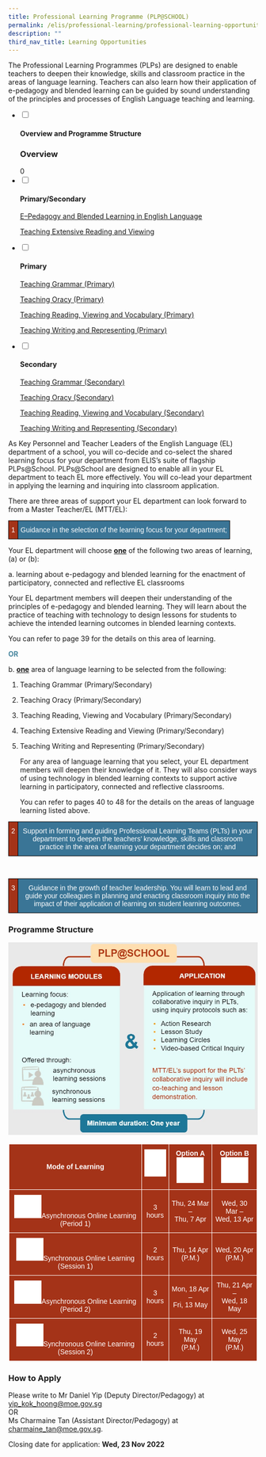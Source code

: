 ```yaml
---
title: Professional Learning Programme (PLP@SCHOOL)
permalink: /elis/professional-learning/professional-learning-opportunities/professional-learning-programme/
description: ""
third_nav_title: Learning Opportunities
---
```

The Professional Learning Programmes (PLPs) are designed to enable teachers to deepen their knowledge, skills and classroom practice in the areas of language learning. Teachers can also learn how their application of e-pedagogy and blended learning can be guided by sound understanding of the principles and processes of English Language teaching and learning.

<ul class="jekyllcodex_accordion">
  <li>
    <input type="checkbox" id="accordion1">
    <label for="accordion1"><h4>Overview and Programme Structure</h4></label>
    <div>
			<h3>Overview</h3>
			0
    </div>
	</li>  
	<li>
    <input type="checkbox" id="accordion2">
    <label for="accordion2"><h4>Primary/Secondary</h4></label>
    <div>
			<p><a href="https://staging.d1wti0p44mqune.amplifyapp.com/elis/professional-learning/professional-learning-opportunities/e-pedagogy-and-blended-learning/">E–Pedagogy and Blended Learning in English Language</a></p>
			<p><a href="https://staging.d1wti0p44mqune.amplifyapp.com/elis/professional-learning/professional-learning-opportunities/teaching-extensive-reading-viewing/">Teaching Extensive Reading and Viewing</a></p>
    </div>
	</li>  
	<li>
    <input type="checkbox" id="accordion3">
    <label for="accordion3"><h4>Primary</h4></label>
    <div>
			<p><a href="https://staging.d1wti0p44mqune.amplifyapp.com/elis/professional-learning/professional-learning-opportunities/teaching-grammar/">Teaching Grammar (Primary)</a></p>
			<p><a href="https://staging.d1wti0p44mqune.amplifyapp.com/elis/professional-learning/professional-learning-opportunities/teaching-oracy/">Teaching Oracy (Primary)</a></p>
			<p><a href="https://staging.d1wti0p44mqune.amplifyapp.com/elis/professional-learning/professional-learning-opportunities/teaching-reading-viewing-vocabulary/">Teaching Reading, Viewing and Vocabulary (Primary)</a></p>
			<p><a href="https://staging.d1wti0p44mqune.amplifyapp.com/elis/professional-learning/professional-learning-opportunities/teaching-writing-and-representing/">Teaching Writing and Representing (Primary)</a></p>
    </div>
	</li> 
	<li>
    <input type="checkbox" id="accordion4">
    <label for="accordion4"><h4>Secondary</h4></label>
    <div>
      <p><a href="https://staging.d1wti0p44mqune.amplifyapp.com/elis/professional-learning/professional-learning-opportunities/secondary/teaching-grammar/">Teaching Grammar (Secondary)</a></p>
			<p><a href="https://staging.d1wti0p44mqune.amplifyapp.com/elis/professional-learning/professional-learning-opportunities/secondary/teaching-oracy/">Teaching Oracy (Secondary)</a></p>
			<p><a href="https://staging.d1wti0p44mqune.amplifyapp.com/elis/professional-learning/professional-learning-opportunities/secondary/reading-viewing-vocabulary/">Teaching Reading, Viewing and Vocabulary (Secondary)</a></p>
			<p><a href="https://staging.d1wti0p44mqune.amplifyapp.com/elis/professional-learning/professional-learning-opportunities/secondary/teach-writing-representing/">Teaching Writing and Representing (Secondary)</a></p>
    </div>
	</li>  
</ul>

<p>As Key Personnel and Teacher Leaders of the English Language (EL) department of a school, you will co-decide and co-select the shared learning focus for your department from ELIS’s suite of flagship PLPs@School. PLPs@School are designed to enable all in your EL department to teach EL more effectively. You will co-lead your department in applying the learning and inquiring into classroom application.</p>
			<p>There are three areas of support your EL department can look forward to from a Master Teacher/EL (MTT/EL):</p>
			
<style type="text/css">
.tg  {border-collapse:collapse;border-spacing:0;}
.tg td{border-color:black;border-style:solid;border-width:1px;font-family:Arial, sans-serif;font-size:14px;
  overflow:hidden;padding:10px 5px;word-break:normal;}
.tg th{border-color:black;border-style:solid;border-width:1px;font-family:Arial, sans-serif;font-size:14px;
  font-weight:normal;overflow:hidden;padding:10px 5px;word-break:normal;}
.tg .tg-k35i{background-color:#a43318;color:#ffffff;text-align:left;vertical-align:top}
.tg .tg-03jt{background-color:#3a7596;color:#ffffff;text-align:left;vertical-align:top}
</style>
<table class="tg">
<thead>
  <tr>
    <td style="text-align:center;" class="tg-k35i">1</td>
    <td style="text-align:center;" class="tg-03jt">Guidance in the selection of the learning focus for your department;</td>
  </tr>
</thead>
</table>

Your EL department will choose&nbsp;**<u>one</u>**&nbsp;of the following two areas of learning, (a) or (b):

a.  learning about e-pedagogy and blended learning for the enactment of participatory, connected and reflective EL classrooms  
      
Your EL department members will deepen their understanding of the principles of e-pedagogy and blended learning. They will learn about the practice of teaching with technology to design lessons for students to achieve the intended learning outcomes in blended learning contexts.  
      
You can refer to page 39 for the details on this area of learning.

<strong style="color:#46859d;">OR</strong>

b.  **<u>one</u>**&nbsp;area of language learning to be selected from the following:
     
1.  Teaching Grammar (Primary/Secondary)
2.  Teaching Oracy (Primary/Secondary)
3.  Teaching Reading, Viewing and Vocabulary (Primary/Secondary)
4.  Teaching Extensive Reading and Viewing (Primary/Secondary)
5.  Teaching Writing and Representing (Primary/Secondary)
    
    For any area of language learning that you select, your EL department members will deepen their knowledge of it. They will also consider ways of using technology in blended learning contexts to support active learning in participatory, connected and reflective classrooms.  
      
    You can refer to pages 40 to 48 for the details on the areas of language learning listed above.
		
<style type="text/css">
.tg  {border-collapse:collapse;border-spacing:0;}
.tg td{border-color:black;border-style:solid;border-width:1px;font-family:Arial, sans-serif;font-size:14px;
  overflow:hidden;padding:10px 5px;word-break:normal;}
.tg th{border-color:black;border-style:solid;border-width:1px;font-family:Arial, sans-serif;font-size:14px;
  font-weight:normal;overflow:hidden;padding:10px 5px;word-break:normal;}
.tg .tg-k35i{background-color:#a43318;color:#ffffff;text-align:left;vertical-align:top}
.tg .tg-03jt{background-color:#3a7596;color:#ffffff;text-align:left;vertical-align:top}
</style>
<table class="tg">
<thead>
  <tr>
    <td style="text-align:center;" class="tg-k35i">2</td>
    <td style="text-align:center;" class="tg-03jt">Support in forming and guiding Professional Learning Teams (PLTs) in your department to deepen the teachers’ knowledge, skills and classroom practice in the area of learning your department decides on; and</td>
  </tr>
</thead>
</table><br>

<style type="text/css">
.tg  {border-collapse:collapse;border-spacing:0;}
.tg td{border-color:black;border-style:solid;border-width:1px;font-family:Arial, sans-serif;font-size:14px;
  overflow:hidden;padding:10px 5px;word-break:normal;}
.tg th{border-color:black;border-style:solid;border-width:1px;font-family:Arial, sans-serif;font-size:14px;
  font-weight:normal;overflow:hidden;padding:10px 5px;word-break:normal;}
.tg .tg-k35i{background-color:#a43318;color:#ffffff;text-align:left;vertical-align:top}
.tg .tg-03jt{background-color:#3a7596;color:#ffffff;text-align:left;vertical-align:top}
</style>
<table class="tg">
<thead>
  <tr>
    <td style="text-align:center;" class="tg-k35i">3</td>
    <td style="text-align:center;" class="tg-03jt">Guidance in the growth of teacher leadership. You will learn to lead and guide your colleagues in planning and enacting classroom inquiry into the impact of their application of learning on student learning outcomes.
		</td>
  </tr>
</thead>
</table>

<h3>Programme Structure</h3>

![Professional Learning Programme Structure](/images/Professional%20Learning%20Programme%20Structure.jpg)

 <style type="text/css">
.tg  {border-collapse:collapse;border-spacing:0;}
.tg td{border-color:black;border-style:solid;border-width:1px;font-family:Arial, sans-serif;font-size:14px;
  overflow:hidden;padding:10px 5px;word-break:normal;}
.tg th{border-color:black;border-style:solid;border-width:1px;font-family:Arial, sans-serif;font-size:14px;
  font-weight:normal;overflow:hidden;padding:10px 5px;word-break:normal;}
.tg .tg-ftkq{background-color:#a43318;color:#FFF;text-align:center;vertical-align:middle}
.tg .tg-7gif{background-color:#a43318;color:#FFF;font-weight:bold;text-align:center;vertical-align:top}
.tg .tg-2u06{background-color:#a43318;color:#FFF;text-align:center;vertical-align:top}
.tg .tg-kduf{background-color:#a43318;color:#FFF;font-weight:bold;text-align:center;vertical-align:middle}
</style>
<table style="border: 1px solid white" class="tg">
<thead>
  <tr>
    <th style="border: 1px solid white" class="tg-kduf">Mode of Learning</th>
    <th style="border: 1px solid white" class="tg-7gif"><img style="width:47px" alt="Picture7" src="/images/picture7.png"></th>
    <th style="border: 1px solid white" class="tg-kduf">Option A<br><img style="width:55px" alt="Picture8" src="/images/picture8.png"></th>
    <th style="border: 1px solid white" class="tg-kduf">Option B<br><img style="width:55px" alt="Picture8" src="/images/picture8.png"></th>
  </tr>
</thead>
<tbody>
  <tr>
    <td style="border: 1px solid white" class="tg-2u06"><img style="width:55px" alt="Picture9" src="/images/picture9.png">Asynchronous Online Learning (Period 1)</td>
    <td style="border: 1px solid white" class="tg-ftkq">3 hours</td>
    <td style="border: 1px solid white" class="tg-ftkq">Thu, 24 Mar –<br>Thu, 7 Apr</td>
    <td style="border: 1px solid white" class="tg-ftkq">Wed, 30 Mar –<br>Wed, 13 Apr</td>
  </tr>
  <tr>
    <td style="border: 1px solid white" class="tg-2u06"><img style="width:55px" alt="Picture10" src="/images/picture10.png">Synchronous Online Learning (Session 1)</td>
    <td style="border: 1px solid white" class="tg-ftkq">2 hours</td>
    <td style="border: 1px solid white" class="tg-ftkq">Thu, 14 Apr<br>(P.M.)</td>
    <td style="border: 1px solid white" class="tg-ftkq">Wed, 20 Apr<br>(P.M.)</td>
  </tr>
  <tr>
    <td style="border: 1px solid white" class="tg-2u06"><img style="width:55px" alt="Picture9" src="/images/picture9.png">Asynchronous Online Learning (Period 2)</td>
    <td style="border: 1px solid white" class="tg-ftkq">3 hours</td>
    <td style="border: 1px solid white" class="tg-ftkq">Mon, 18 Apr –<br>Fri, 13 May</td>
    <td style="border: 1px solid white" class="tg-ftkq">Thu, 21 Apr –<br>Wed, 18 May</td>
  </tr>
  <tr>
    <td style="border: 1px solid white" class="tg-2u06"><img style="width:55px" alt="Picture10" src="/images/picture10.png">Synchronous Online Learning (Session 2)</td>
    <td style="border: 1px solid white" class="tg-ftkq">2 hours</td>
    <td style="border: 1px solid white" class="tg-ftkq">Thu, 19 May<br>(P.M.)</td>
    <td style="border: 1px solid white" class="tg-ftkq">Wed, 25 May<br>(P.M.)</td>
  </tr>
</tbody>
</table>

<h3>How to Apply</h3>

Please write to Mr Daniel Yip (Deputy Director/Pedagogy) at  
<a href="mailto:yip_kok_hoong@moe.gov.sg">yip_kok_hoong@moe.gov.sg</a> <br>
OR  <br>Ms Charmaine Tan (Assistant Director/Pedagogy) at
<a href="mailto:charmaine_tan@moe.gov.sg">charmaine_tan@moe.gov.sg</a>.  
  
Closing date for application:&nbsp;**Wed, 23 Nov 2022**